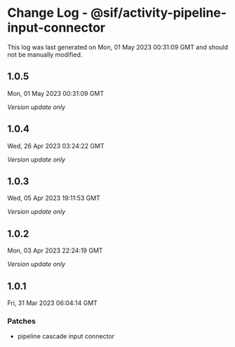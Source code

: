 # Change Log - @sif/activity-pipeline-input-connector

This log was last generated on Mon, 01 May 2023 00:31:09 GMT and should not be manually modified.

## 1.0.5
Mon, 01 May 2023 00:31:09 GMT

_Version update only_

## 1.0.4
Wed, 26 Apr 2023 03:24:22 GMT

_Version update only_

## 1.0.3
Wed, 05 Apr 2023 19:11:53 GMT

_Version update only_

## 1.0.2
Mon, 03 Apr 2023 22:24:19 GMT

_Version update only_

## 1.0.1
Fri, 31 Mar 2023 06:04:14 GMT

### Patches

- pipeline cascade input connector

